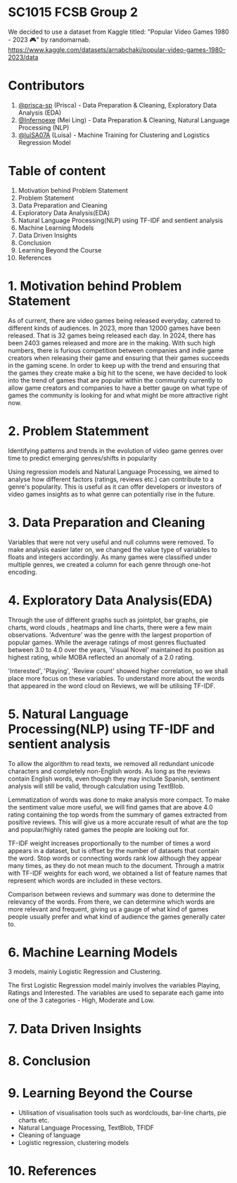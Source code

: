 # SC1015 FCSB Group 2
We decided to use a dataset from Kaggle titled: "Popular Video Games 1980 - 2023 🎮" by randomarnab.
https://www.kaggle.com/datasets/arnabchaki/popular-video-games-1980-2023/data

# Contributors
1. [@prisca-sp](https://github.com/prisca-sp) (Prisca) - Data Preparation & Cleaning, Exploratory Data Analysis (EDA)
2. [@Infernoexe](https://github.com/Infernoexe) (Mei Ling) - Data Preparation & Cleaning, Natural Language Processing (NLP)
3. [@luiSA07A](https://github.com/luiSA07A) (Luisa) - Machine Training for Clustering and Logistics Regression Model

# Table of content
1. Motivation behind Problem Statement
2. Problem Statement
3. Data Preparation and Cleaning
4. Exploratory Data Analysis(EDA)
5. Natural Language Processing(NLP) using TF-IDF and sentient analysis
6. Machine Learning Models
7. Data Driven Insights
8. Conclusion
9. Learning Beyond the Course
10. References

# 1. Motivation behind Problem Statement
As of current, there are video games being released everyday, catered to different kinds of audiences. In 2023, more than 12000 games have been released. That is 32 games being released each day. In 2024, there has been 2403 games released and more are in the making. With such high numbers, there is furious competition between companies and indie game creators when releasing their game and ensuring that their games succeeds in the gaming scene. In order to keep up with the trend and ensuring that the games they create make a big hit to the scene, we have decided to look into the trend of games that are popular within the community currently to allow game creators and companies to have a better gauge on what type of games the community is looking for and what might be more attractive right now.

# 2. Problem Statemment
Identifying patterns and trends in the evolution of video game genres over time to predict emerging genres/shifts in popularity

Using regression models and Natural Language Processing, we aimed to analyse how different factors (ratings, reviews etc.) can contribute to a genre's popularity.
This is useful as it can offer developers or investors of video games insights as to what genre can potentially rise in the future.

# 3. Data Preparation and Cleaning
Variables that were not very useful and null columns were removed. To make analysis easier later on, we changed the value type of variables to floats and integers accordingly. As many games were classified under multiple genres, we created a column for each genre through one-hot encoding.

# 4. Exploratory Data Analysis(EDA)
Through the use of different graphs such as jointplot, bar graphs, pie charts, word clouds , heatmaps and line charts, there were a few main observations. 'Adventure' was the genre with the largest proportion of popular games. While the average ratings of most genres fluctuated between 3.0 to 4.0 over the years, 'Visual Novel' maintained its position as highest rating, while MOBA reflected an anomaly of a 2.0 rating.

'Interested', 'Playing', 'Review count' showed higher correlation, so we shall place more focus on these variables. To understand more about the words that appeared in the word cloud on Reviews, we will be utilising TF-IDF.

# 5. Natural Language Processing(NLP) using TF-IDF and sentient analysis
To allow the algorithm to read texts, we removed all redundant unicode characters and completely non-English words. As long as the reviews contain English words, even though they may include Spanish, sentiment analysis will still be valid, through calculation using TextBlob.

Lemmatization of words was done to make analysis more compact. To make the sentiment value more useful, we will find games that are above 4.0 rating containing the top words from the summary of games extracted from positive reviews. This will give us a more accurate result of what are the top and popular/highly rated games the people are looking out for.

TF-IDF weight increases proportionally to the number of times a word appears in a dataset, but is offset by the number of datasets that contain the word. Stop words or connecting words rank low although they appear many times, as they do not mean much to the document. Through a matrix with TF-IDF weights for each word, we obtained a list of feature names that represent which words are included in these vectors.

Comparison between reviews and summary was done to determine the relevancy of the words. From there, we can determine which words are more relevant and frequent, giving us a gauge of what kind of games people usually prefer and what kind of audience the games generally cater to.

# 6. Machine Learning Models
3 models, mainly Logistic Regression and Clustering.

The first Logistic Regression model mainly involves the variables Playing, Ratings and Interested. The variables are used to separate each game into one of the 3 categories - High, Moderate and Low.

# 7. Data Driven Insights

# 8. Conclusion

# 9. Learning Beyond the Course
- Utilisation of visualisation tools such as wordclouds, bar-line charts, pie charts etc.
- Natural Language Processing, TextBlob, TFIDF
- Cleaning of language
- Logistic regression, clustering models

# 10. References
